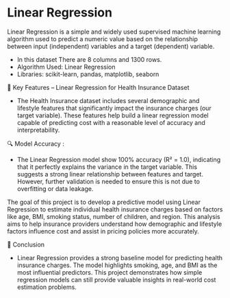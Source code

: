 # Linear Regression

Linear Regression is a simple and widely used supervised machine learning algorithm used to predict a numeric value based on the relationship between input (independent) variables and a target (dependent) variable.

* In this dataset There are 8 columns and 1300 rows.
* Algorithm Used: Linear Regression
* Libraries: scikit-learn, pandas, matplotlib, seaborn

🔑 Key Features – Linear Regression for Health Insurance Dataset
* The Health Insurance dataset includes several demographic and lifestyle features that significantly impact the insurance charges (our target variable). These features help build a linear regression model capable of predicting cost with a reasonable level of accuracy and interpretability.

🔍 Model Accuracy :
* The Linear Regression model show 100% accuracy (R² = 1.0), indicating that it perfectly explains the variance in the target variable. This suggests a strong linear relationship between features and target.        However, further validation is needed to ensure this is not due to overfitting or data leakage.

The goal of this project is to develop a predictive model using Linear Regression to estimate individual health insurance charges based on factors like age, BMI, smoking status, number of children, and region. This analysis aims to help insurance providers understand how demographic and lifestyle factors influence cost and assist in pricing policies more accurately.

📌 Conclusion
* Linear Regression provides a strong baseline model for predicting health insurance charges.
 The model highlights smoking, age, and BMI as the most influential predictors.
 This project demonstrates how simple regression models can still provide valuable insights in real-world cost estimation problems.
